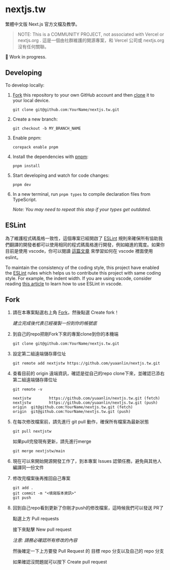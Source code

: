 # nextjs.tw

繁體中文版 Next.js 官方文檔及教學。

> NOTE: This is a COMMUNITY PROJECT, not associated with Vercel or nextjs.org .
> 這是一個由社群維護的開源專案，和 Vercel 公司或 nextjs.org 沒有任何關聯。

👷 Work in progress.

## Developing

To develop locally:

1. [Fork](https://help.github.com/articles/fork-a-repo/) this repository to your
   own GitHub account and then
   [clone](https://help.github.com/articles/cloning-a-repository/) it to your local device.
   ```
   git clone git@github.com:YourName/nextjs.tw.git
   ```
2. Create a new branch:
   ```
   git checkout -b MY_BRANCH_NAME
   ```
3. Enable pnpm:
   ```
   corepack enable pnpm
   ```
4. Install the dependencies with [pnpm](https://pnpm.io/):
   ```
   pnpm install
   ```
5. Start developing and watch for code changes:
   ```
   pnpm dev
   ```
6. In a new terminal, run `pnpm types` to compile declaration files from
   TypeScript.

   _Note: You may need to repeat this step if your types get outdated._


## ESLint

為了維護程式碼風格一致性，這個專案已經開啟了 [ESLint](https://eslint.org/) 規則來確保所有協助我們翻譯的開發者都可以使用相同的程式碼風格進行開發，例如縮進的寬度。如果你目前是使用 vscode，你可以閱讀 [這篇文章](https://www.robinwieruch.de/vscode-eslint/) 來學習如何在 vscode 裡面使用 eslint。

To maintain the consistency of the coding style, this project have enabled the [ESLint](https://eslint.org/) rules which helps us to contribute this project with same coding style. For example, the indent width. If you are using vscode, consider reading [this article](https://www.robinwieruch.de/vscode-eslint/)  to learn how to use ESLint in vscode.


## Fork
1. 請在本專案點選右上角 [Fork](https://github.com/yuaanlin/nextjs.tw/fork)，然後點選 Create fork！

   _建立完成後代表已經複製一份到你的帳號底_

2. 到自己的repo把剛Fork下來的專案clone到你的本機端
   ```
   git clone git@github.com:YourName/nextjs.tw.git
   ```
3. 設定第二組遠端儲存庫位址
   ```
   git remote add nextjstw https://github.com/yuaanlin/nextjs.tw.git 
   ```
4. 查看目前的 origin 遠端資訊，確認是從自己的repo clone下來，並確認已添右第二組遠端儲存庫位址
   ```
   git remote -v
   ```
   ```
   nextjstw        https://github.com/yuaanlin/nextjs.tw.git (fetch)
   nextjstw        https://github.com/yuaanlin/nextjs.tw.git (push)
   origin  git@github.com:YourName/nextjs.tw.git (fetch)
   origin  git@github.com:YourName/nextjs.tw.git (push)
   ```
5. 在每次修改檔案前，請先進行 git pull 動作，確保所有檔案為最新狀態
   ```
   git pull nextjstw
   ```
   如果pull完發現有更新，請先進行merge
   ```
   git merge nextjstw/main
   ```
6. 現在可以來開始開源開發工作了，到本專案 Issues 認領任務，避免與其他人編譯同一份文件
7. 修改完檔案後再推回自己專案
   ```
   git add .
   git commit -m "<填寫版本資訊>"
   git push
   ```
8. 回到自己repo看到更新了你剛才push的修改檔案，這時候我們可以發送 PR了

   點選上方 Pull requests

   接下來點擊 New pull request

   _注意: 請務必確認所有修改的內容_

   然後確定一下上方要發 Pull Request 的 目標 repo 分支以及自己的 repo 分支

   如果確認沒問題就可以按下 Create pull request